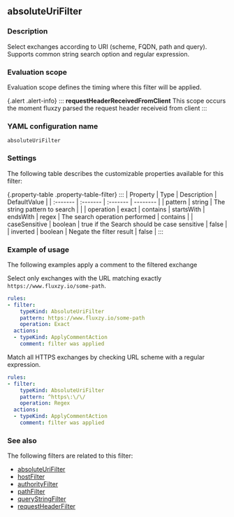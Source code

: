 ## absoluteUriFilter

### Description

Select exchanges according to URI (scheme, FQDN, path and query). Supports common string search option and regular expression.

### Evaluation scope

Evaluation scope defines the timing where this filter will be applied. 

{.alert .alert-info}
:::
**requestHeaderReceivedFromClient** This scope occurs the moment fluxzy parsed the request header receiveid from client
:::

### YAML configuration name

    absoluteUriFilter

### Settings

The following table describes the customizable properties available for this filter: 

{.property-table .property-table-filter}
:::
| Property | Type | Description | DefaultValue |
| :------- | :------- | :------- | -------- |
| pattern | string | The string pattern to search |  |
| operation | exact \| contains \| startsWith \| endsWith \| regex | The search operation performed | contains |
| caseSensitive | boolean | true if the Search should be case sensitive | false |
| inverted | boolean | Negate the filter result | false |
:::

### Example of usage

The following examples apply a comment to the filtered exchange

Select only exchanges with the URL matching exactly `https://www.fluxzy.io/some-path`.

```yaml
rules:
- filter:
    typeKind: AbsoluteUriFilter
    pattern: https://www.fluxzy.io/some-path
    operation: Exact
  actions:
  - typeKind: ApplyCommentAction
    comment: filter was applied
```


Match all HTTPS exchanges by checking URL scheme with a regular expression.

```yaml
rules:
- filter:
    typeKind: AbsoluteUriFilter
    pattern: ^https\:\/\/
    operation: Regex
  actions:
  - typeKind: ApplyCommentAction
    comment: filter was applied
```


### See also

The following filters are related to this filter: 

 - [absoluteUriFilter](absoluteUriFilter)
 - [hostFilter](hostFilter)
 - [authorityFilter](authorityFilter)
 - [pathFilter](pathFilter)
 - [queryStringFilter](queryStringFilter)
 - [requestHeaderFilter](requestHeaderFilter)

